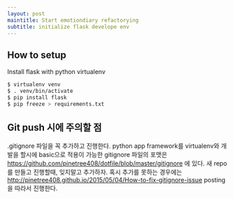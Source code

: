 ```yaml
---
layout: post
maintitle: Start emotiondiary refactorying
subtitle: initialize flask develope env
---
```


## How to setup
Install flask with python virtualenv

```sh
$ virtualenv venv
$ . venv/bin/activate
$ pip install flask
$ pip freeze > requirements.txt
```

## Git push 시에 주의할 점
.gitignore 파일을 꼭 추가하고 진행한다. python app framework를 virtualenv와 개발을 할시에 basic으로 적용이 가능한 gitignore 파일의 포맷은
https://github.com/pinetree408/dotfile/blob/master/gitignore 에 있다.
새 repo를 만들고 진행할때, 잊지말고 추가하자.
혹시 추가를 못하는 경우에는 http://pinetree408.github.io/2015/05/04/How-to-fix-gitignore-issue posting 을 따라서 진행한다.
